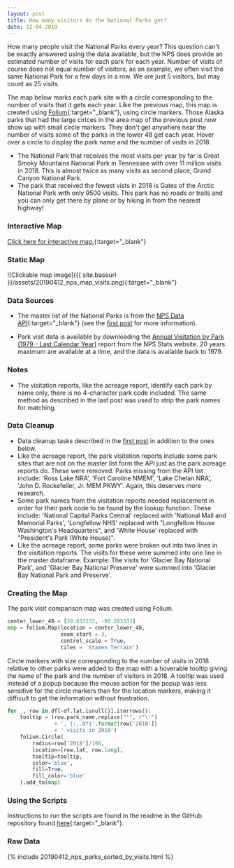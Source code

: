 ```yaml
---
layout: post
title: How many visitors do the National Parks get?
date: 12-04-2019
---
```


How many people visit the National Parks every year? This question can't be exactly answered using the data available, but the NPS does provide an estimated number of visits for each park for each year. Number of visits of course does not equal number of visitors, as an example, we often visit the same National Park for a few days in a row. We are just 5 visitors, but may count as 25 visits.

The map below marks each park site with a circle corresponding to the number of visits that it gets each year. Like the previous map, this map is created using [Folium](https://python-visualization.github.io/folium/){:target="_blank"}, using circle markers. Those Alaska parks that had the large cirlces in the area map of the previous post now show up with small circle markers. They don't get anywhere near the number of visits some of the parks in the lower 48 get each year. Hover over a circle to display the park name and the number of visits in 2018.

* The National Park that receives the most visits per year by far is Great Smoky Mountains National Park in Tennessee with over 11 million visits in 2018. This is almost twice as many visits as second place, Grand Canyon National Park.
* The park that received the fewest vists in 2018 is Gates of the Arctic National Park with only 9500 visits. This park has no roads or trails and you can only get there by plane or by hiking in from the nearest highway!

### Interactive Map
[Click here for interactive map.](https://goodmorningdata.github.io/assets/nps_parks_map_visits.html){:target="_blank"}

### Static Map
![Clickable map image]({{ site.baseurl }}/assets/20190412_nps_map_visits.png){:target="_blank"}

### Data Sources
* The master list of the National Parks is from the [NPS Data API](https://www.nps.gov/subjects/digital/nps-data-api.htm){:target="_blank"} (see the [first post](https://goodmorningdata.github.io/NPS-Clickable-Map-Parks/) for more information).

* Park visit data is available by downloading the [Annual Visitation by Park (1979 - Last Calendar Year)](https://irma.nps.gov/Stats/SSRSReports/National%20Reports/Annual%20Visitation%20By%20Park%20%281979%20-%20Last%20Calendar%20Year%29) report from the NPS Stats website. 20 years maximum are available at a time, and the data is available back to 1979.

### Notes
* The visitation reports, like the acreage report, identify each park by name only, there is no 4-character park code included. The same method as described in the last post was used to strip the park names for matching.

### Data Cleanup
* Data cleanup tasks described in the [first post](https://goodmorningdata.github.io/NPS-Clickable-Map-Parks/) in addition to the ones below.
* Like the acreage report, the park visitation reports include some park sites that are not on the master list form the API just as the park acreage reports do. These were removed. Parks missing from the API list include: 'Ross Lake NRA', 'Fort Caroline NMEM', 'Lake Chelan NRA', 'John D. Rockefeller, Jr. MEM PKWY'. Again, this deserves more research.
* Some park names from the visitation reports needed replacement in order for their park code to be found by the lookup function. These include: 'National Capital Parks Central' replaced with 'National Mall and Memorial Parks', 'Longfellow NHS' replaced with "Longfellow House Washington's Headquarters", and 'White House' replaced with "President's Park (White House)".
* Like the acreage report, some parks were broken out into two lines in the visitation reports. The visits for these were summed into one line in the master dataframe. Example: The visits for 'Glacier Bay National Park', and 'Glacier Bay National Preserve' were summed into 'Glacier Bay National Park and Preserve'.

### Creating the Map
The park visit comparison map was created using Folium.

```python
center_lower_48 = [39.833333, -98.583333]
map = folium.Map(location = center_lower_48,
                 zoom_start = 3,
                 control_scale = True,
                 tiles = 'Stamen Terrain')
```

Circle markers with size corresponding to the number of visits in 2018 relative to other parks were added to the map with a hoverable tooltip giving the name of the park and the number of visitors in 2018. A tooltip was used instead of a popup because the mouse action for the popup was less sensitive for the circle markers than for the location markers, making it difficult to get the information without frustration.

```python
for _, row in df[~df.lat.isnull()].iterrows():
    tooltip = (row.park_name.replace("'", r"\'")
               + ', {:,.0f}'.format(row['2018'])
               + ' visits in 2018')
    folium.Circle(
        radius=row['2018']/100,
        location=[row.lat, row.long],
        tooltip=tooltip,
        color='blue',
        fill=True,
        fill_color='blue'
    ).add_to(map)
```

### Using the Scripts
Instructions to run the scripts are found in the readme in the GitHub repository found [here](https://github.com/goodmorningdata/nps){:target="_blank"}.

### Raw Data
{% include 20190412_nps_parks_sorted_by_visits.html %}
